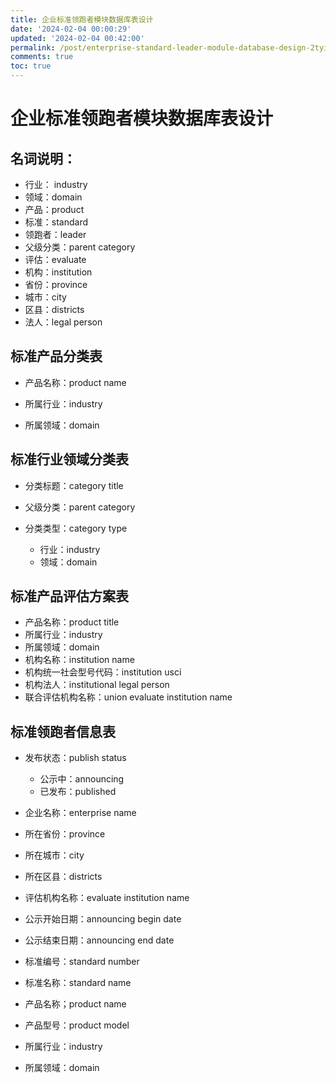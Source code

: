 ```yaml
---
title: 企业标准领跑者模块数据库表设计
date: '2024-02-04 00:00:29'
updated: '2024-02-04 00:42:00'
permalink: /post/enterprise-standard-leader-module-database-design-2tyigy.html
comments: true
toc: true
---
```


# 企业标准领跑者模块数据库表设计

## 名词说明：

* 行业： industry
* 领域：domain
* 产品：product
* 标准：standard
* 领跑者：leader
* 父级分类：parent category
* 评估：evaluate
* 机构：institution
* 省份：province
* 城市：city
* 区县：districts
* 法人：legal person

## 标准产品分类表

* 产品名称：product name

* 所属行业：industry
* 所属领域：domain

## 标准行业领域分类表

* 分类标题：category title
* 父级分类：parent category

* 分类类型：category type

  * 行业：industry
  * 领域：domain

## 标准产品评估方案表

* 产品名称：product title
* 所属行业：industry
* 所属领域：domain
* 机构名称：institution name
* 机构统一社会型号代码：institution usci
* 机构法人：institutional legal person
* 联合评估机构名称：union evaluate institution name

## 标准领跑者信息表

* 发布状态：publish status

  * 公示中：announcing
  * 已发布：published
* 企业名称：enterprise name
* 所在省份：province
* 所在城市：city
* 所在区县：districts
* 评估机构名称：evaluate institution name
* 公示开始日期：announcing begin date
* 公示结束日期：announcing end date
* 标准编号：standard number
* 标准名称：standard name
* 产品名称；product name
* 产品型号：product model
* 所属行业：industry
* 所属领域：domain

‍
